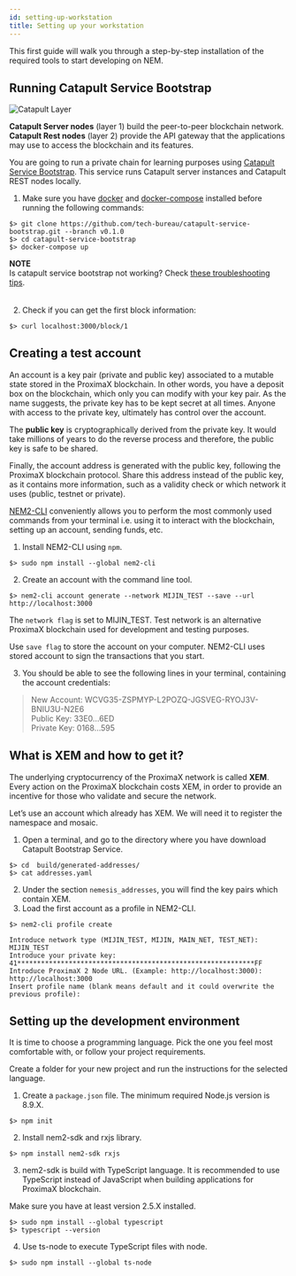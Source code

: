 ```yaml
---
id: setting-up-workstation
title: Setting up your workstation
---
```

This first guide will walk you through a step-by-step installation of the required tools to start developing on NEM.

## Running Catapult Service Bootstrap
![Catapult Layer](/img/four-layer-architecture-basic.png "Catapult Layer")

**Catapult Server nodes** (layer 1) build the peer-to-peer blockchain network. **Catapult Rest nodes** (layer 2) provide the API gateway that the applications may use to access the blockchain and its features.

You are going to run a private chain for learning purposes using [Catapult Service Bootstrap](https://github.com/tech-bureau/catapult-service-bootstrap). This service runs Catapult server instances and Catapult REST nodes locally.

1. Make sure you have [docker](https://docs.docker.com/install/) and [docker-compose](https://docs.docker.com/compose/install/) installed before running the following commands:

```
$> git clone https://github.com/tech-bureau/catapult-service-bootstrap.git --branch v0.1.0
$> cd catapult-service-bootstrap
$> docker-compose up
```

<div class="info">

**NOTE** <br>
Is catapult service bootstrap not working? Check [these troubleshooting tips](https://github.com/tech-bureau/catapult-service-bootstrap#known-issues).
</div>

######
2. Check if you can get the first block information:

```
$> curl localhost:3000/block/1
```

## Creating a test account
An account is a key pair (private and public key) associated to a mutable state stored in the ProximaX blockchain. In other words, you have a deposit box on the blockchain, which only you can modify with your key pair. As the name suggests, the private key has to be kept secret at all times. Anyone with access to the private key, ultimately has control over the account.

The **public key** is cryptographically derived from the private key. It would take millions of years to do the reverse process and therefore, the public key is safe to be shared.

Finally, the account address is generated with the public key, following the ProximaX blockchain protocol. Share this address instead of the public key, as it contains more information, such as a validity check or which network it uses (public, testnet or private).

[NEM2-CLI](../client/overview.md) conveniently allows you to perform the most commonly used commands from your terminal i.e. using it to interact with the blockchain, setting up an account, sending funds, etc.

1. Install NEM2-CLI using `npm`.

```
$> sudo npm install --global nem2-cli
```

2. Create an account with the command line tool.

```
$> nem2-cli account generate --network MIJIN_TEST --save --url http://localhost:3000
```

The `network flag` is set to MIJIN_TEST. Test network is an alternative ProximaX blockchain used for development and testing purposes.

Use `save flag` to store the account on your computer. NEM2-CLI uses stored account to sign the transactions that you start.

3. You should be able to see the following lines in your terminal, containing the account credentials:

> New Account: WCVG35-ZSPMYP-L2POZQ-JGSVEG-RYOJ3V-BNIU3U-N2E6 <br> Public Key: 33E0…6ED <br> Private Key: 0168…595

## What is XEM and how to get it?

The underlying cryptocurrency of the ProximaX network is called **XEM**. Every action on the ProximaX blockchain costs XEM, in order to provide an incentive for those who validate and secure the network.

Let’s use an account which already has XEM. We will need it to register the namespace and mosaic.

1. Open a terminal, and go to the directory where you have download Catapult Bootstrap Service.

```
$> cd  build/generated-addresses/
$> cat addresses.yaml
```
2. Under the section `nemesis_addresses`, you will find the key pairs which contain XEM.
3. Load the first account as a profile in NEM2-CLI.
```
$> nem2-cli profile create

Introduce network type (MIJIN_TEST, MIJIN, MAIN_NET, TEST_NET): MIJIN_TEST
Introduce your private key: 41************************************************************FF
Introduce ProximaX 2 Node URL. (Example: http://localhost:3000): http://localhost:3000
Insert profile name (blank means default and it could overwrite the previous profile):
```
## Setting up the development environment
It is time to choose a programming language. Pick the one you feel most comfortable with, or follow your project requirements.

Create a folder for your new project and run the instructions for the selected language.

<!--DOCUSAURUS_CODE_TABS-->
<!--TypesSript-->

1. Create a `package.json` file. The minimum required Node.js version is 8.9.X.
```
$> npm init
```
2. Install nem2-sdk and rxjs library.
```
$> npm install nem2-sdk rxjs
```
<!--END_DOCUSAURUS_CODE_TABS-->

3. nem2-sdk is build with TypeScript language. It is recommended to use TypeScript instead of JavaScript when building applications for ProximaX blockchain.

Make sure you have at least version 2.5.X installed.
```
$> sudo npm install --global typescript
$> typescript --version
```

4. Use ts-node to execute TypeScript files with node.
```
$> sudo npm install --global ts-node
```